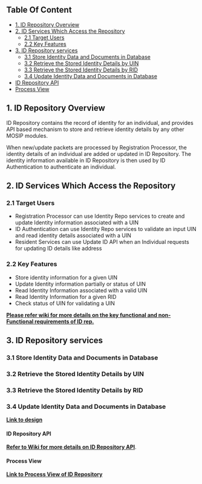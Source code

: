 ## Table Of Content
- [1. ID Repository Overview](#1-id-repository-overview)
- [2. ID Services Which Access the Repository](#2-id-services-which-access-the-repository)
  * [2.1 Target Users](#21-target-users)
  * [2.2 Key Features](#22-key-features)
- [3. ID Repository services](#3-id-repository-services)
  * [3.1 Store Identity Data and Documents in Database](#31-store-identity-data-and-documents-in-database)
  * [3.2 Retrieve the Stored Identity Details by UIN](#32-retrieve-the-stored-identity-details-by-uin)
  * [3.3 Retrieve the Stored Identity Details by RID](#33-retrieve-the-stored-identity-details-by-rid)
  * [3.4 Update Identity Data and Documents in Database](#34-update-identity-data-and-documents-in-database)
- [ID Repository API](#id-repository-api)
- [Process View](#process-view)

## 1. ID Repository Overview

ID Repository contains the record of identity for an individual, and provides API based mechanism to store and retrieve identity details by any other MOSIP modules.

When new/update packets are processed by Registration Processor, the identity details of an individual are added or updated in ID Repository. The identity information available in ID Repository is then used by ID Authentication to authenticate an individual.

## 2. ID Services Which Access the Repository 
### 2.1 Target Users

* Registration Processor can use Identity Repo services to create and update Identity information associated with a UIN
* ID Authentication can use Identity Repo services to validate an input UIN and read identity details associated with a UIN
* Resident Services can use Update ID API when an Individual requests for updating ID details like address

### 2.2 Key Features

* Store identity information for a given UIN
* Update Identity information partially or status of UIN
* Read Identity Information associated with a valid UIN
* Read Identity Information for a given RID
* Check status of UIN for validating a UIN

[**Please refer wiki for more details on the key functional and non-Functional requirements of ID rep.**](/mosip/mosip/blob/6c097369722ddff4ec513c15db03b09a6e6ebdc3/docs/design/idrepository/identity-service.md)

## 3. ID Repository services
### 3.1 Store Identity Data and Documents in Database
### 3.2 Retrieve the Stored Identity Details by UIN
### 3.3 Retrieve the Stored Identity Details by RID
### 3.4 Update Identity Data and Documents in Database

 

[**Link to design**](/mosip/mosip/blob/0.12.0/docs/design/idrepository/identity-service.md)


#### ID Repository API
[**Refer to Wiki for more details on ID Repository API**](ID-Repository-API).

#### Process View
[**Link to Process View of ID Repository**](Process-view#5-id-repository-)
